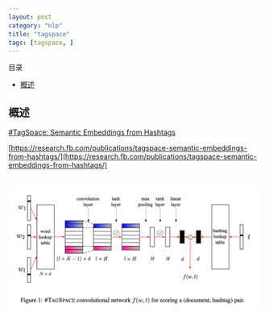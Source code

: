 ```yaml
---
layout: post
category: "nlp"
title: "tagspace"
tags: [tagspace, ]
---
```


目录

<!-- TOC -->

- [概述](#概述)

<!-- /TOC -->


## 概述

[#TagSpace: Semantic Embeddings from Hashtags](https://research.fb.com/wp-content/uploads/2014/09/tagspace-semantic-embeddings-from-hashtags.pdf)

[https://research.fb.com/publications/tagspace-semantic-embeddings-from-hashtags/](https://research.fb.com/publications/tagspace-semantic-embeddings-from-hashtags/)

<html>
<br/>

<img src='../assets/tagspaces.png' style='max-height: 350px'/>
<br/>

</html>
